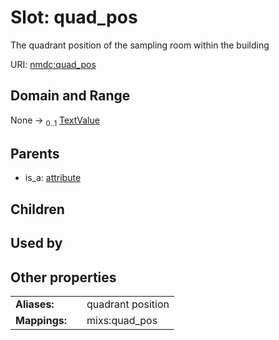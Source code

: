 
# Slot: quad_pos


The quadrant position of the sampling room within the building

URI: [nmdc:quad_pos](https://microbiomedata/meta/quad_pos)


## Domain and Range

None &#8594;  <sub>0..1</sub> [TextValue](TextValue.md)

## Parents

 *  is_a: [attribute](attribute.md)

## Children


## Used by


## Other properties

|  |  |  |
| --- | --- | --- |
| **Aliases:** | | quadrant position |
| **Mappings:** | | mixs:quad_pos |

